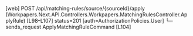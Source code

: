 [web] POST /api/matching-rules/source/{sourceId}/apply  (Workpapers.Next.API.Controllers.Workpapers.MatchingRulesController.ApplyRule)  [L98–L107] status=201 [auth=AuthorizationPolicies.User]
  └─ sends_request ApplyMatchingRuleCommand [L104]


